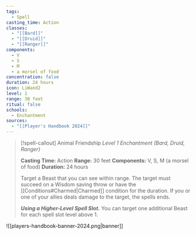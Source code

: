 ```yaml
---
tags:
  - Spell
casting_time: Action
classes:
  - "[[Bard]]"
  - "[[Druid]]"
  - "[[Ranger]]"
components:
  - V
  - S
  - M
  - a morsel of food
concentration: false
duration: 24 hours
icon: LiWand2
level: 1
range: 30 feet
ritual: false
schools:
  - Enchantment
sources: 
  - "[[Player's Handbook 2024]]"
---
```

>[!spell-callout] Animal Friendship
>_Level 1 Enchantment (Bard, Druid, Ranger)_
>
>**Casting Time:** Action
>**Range:** 30 feet
>**Components:** V, S, M (a morsel of food)
>**Duration:** 24 hours
>
>Target a Beast that you can see within range. The target must succeed on a Wisdom saving throw or have the [[Conditions#Charmed\|Charmed]] condition for the duration. If you or one of your allies deals damage to the target, the spells ends.
>
>**_Using a Higher-Level Spell Slot._** You can target one additional Beast for each spell slot level above 1.


![[players-handbook-banner-2024.png|banner]]